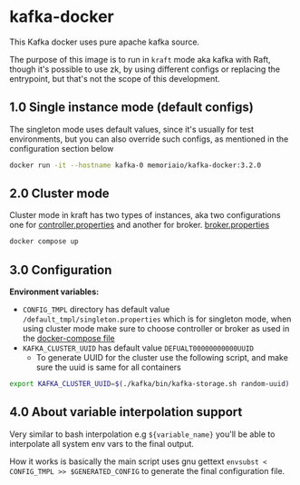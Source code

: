 # kafka-docker

This Kafka docker uses pure apache kafka source.

The purpose of this image is to run in `kraft` mode aka kafka with Raft, though it's possible to use zk, by using
different configs or replacing the entrypoint, but that's not the scope of this development.

## 1.0 Single instance mode (default configs)

The singleton mode uses default values, since it's usually for test environments, but you can also override such
configs, as mentioned in the configuration section below

```bash
docker run -it --hostname kafka-0 memoriaio/kafka-docker:3.2.0
```

## 2.0 Cluster mode

Cluster mode in kraft has two types of instances, aka two configurations one
for [controller.properties](/default_tmpl/controller.properties) and another for
broker. [broker.properties](/default_tmpl/broker.properties)

```bash
docker compose up
```

## 3.0 Configuration

**Environment variables:**

* `CONFIG_TMPL` directory has default value `/default_tmpl/singleton.properties` which is for singleton mode, when using
  cluster mode make sure to choose controller or broker as used in the [docker-compose file](docker-compose.yaml)
* `KAFKA_CLUSTER_UUID` has default value `DEFUALT00000000000UUID`
    * To generate UUID for the cluster use the following script, and make sure the uuid is same for all containers

```bash
export KAFKA_CLUSTER_UUID=$(./kafka/bin/kafka-storage.sh random-uuid)
```

## 4.0 About variable interpolation support

Very similar to bash interpolation e.g  `${variable_name}` you'll be able to interpolate all system env vars to the
final output.

How it works is basically the main script uses gnu gettext `envsubst < CONFIG_TMPL >> $GENERATED_CONFIG` to generate the
final configuration file.

